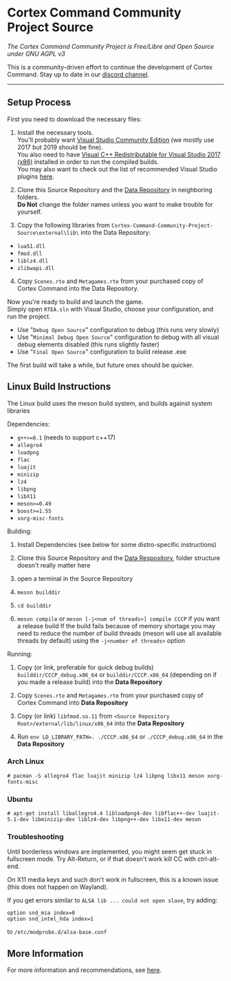 # Cortex Command Community Project Source #
*The Cortex Command Community Project is Free/Libre and Open Source under GNU AGPL v3*

This is a community-driven effort to continue the development of Cortex Command. Stay up to date in our [discord channel](https://discord.gg/SdNnKJN).

***

## Setup Process ##

First you need to download the necessary files:

1. Install the necessary tools.  
You'll probably want [Visual Studio Community Edition](https://visualstudio.microsoft.com/downloads/) (we mostly use 2017 but 2019 should be fine).  
You also need to have [Visual C++ Redistributable for Visual Studio 2017 (x86)](https://support.microsoft.com/en-us/help/2977003/the-latest-supported-visual-c-downloads) installed in order to run the compiled builds.  
You may also want to check out the list of recommended Visual Studio plugins [here](https://github.com/cortex-command-community/Cortex-Command-Community-Project-Source/wiki/Information,-Recommended-Plugins-and-Useful-Links).

2. Clone this Source Repository and the [Data Repository](https://github.com/cortex-command-community/Cortex-Command-Community-Project-Data) in neighboring folders.  
**Do Not** change the folder names unless you want to make trouble for yourself.

3. Copy the following libraries from `Cortex-Command-Community-Project-Source\external\lib\` into the Data Repository:
* `lua51.dll`
* `fmod.dll`
* `liblz4.dll`
* `zlibwapi.dll`

4. Copy `Scenes.rte` and `Metagames.rte` from your purchased copy of Cortex Command into the Data Repository.

Now you're ready to build and launch the game.  
Simply open `RTEA.sln` with Visual Studio, choose your configuration, and run the project.

* Use "`Debug Open Source`" configuration to debug (this runs very slowly)
* Use "`Minimal Debug Open Source`" configuration to debug with all visual debug elements disabled (this runs slightly faster)
* Use "`Final Open Source`" configuration to build release .exe

The first build will take a while, but future ones should be quicker.

## Linux Build Instructions ##
The Linux build uses the meson build system, and builds against system libraries

Dependencies:

* `g++>=8.1` (needs to support c++17)
* `allegro4`
* `loadpng`
* `flac`
* `luajit`
* `minizip`
* `lz4`
* `libpng`
* `libX11`
* `meson>=0.49`
* `boost>=1.55`
* `xorg-misc-fonts`

Building:

1. Install Dependencies (see below for some distro-specific instructions)

2. Clone this Source Repository and the [Data Respository](https://github.com/cortex-command-community/Cortex-Command-Community-Project-Data), folder structure doesn't really matter here

3. open a terminal in the Source Repository

4. `meson builddir`

5. `cd builddir`

6. `meson compile` or `meson [-j<num of threads>] compile CCCP` if you want a release build
  If the build fails because of memory shortage you may need to reduce the number of build threads (meson will use all available threads by default) using the `-j<number of threads>` option


Running:

1. Copy (or link, preferable for quick debug builds) `builddir/CCCP_debug.x86_64` or `builddir/CCCP.x86_64` (depending on if you made a release build) into the **Data Repository**

2. Copy `Scenes.rte` and `Metagames.rte` from your purchased copy of Cortex Command into **Data Repository**

3. Copy (or link) `libfmod.so.11` from `<Source Repository Root>/external/lib/linux/x86_64` into the **Data Repository**

4. Run `env LD_LIBRARY_PATH=. ./CCCP.x86_64` or `./CCCP_debug.x86_64` in the **Data Repository**

### Arch Linux ###
`# pacman -S allegro4 flac luajit minizip lz4 libpng libx11 meson xorg-fonts-misc`

### Ubuntu ###
`# apt-get install liballegro4.4 libloadpng4-dev libflac++-dev luajit-5.1-dev libminizip-dev liblz4-dev libpng++-dev libx11-dev meson`

### Troubleshooting ###
Until borderless windows are implemented, you might seem get stuck in fullscreen mode. Try Alt-Return, or if that doesn't work kill CC with ctrl-alt-end.

On X11 media keys and such don't work in fullscreen, this is a known issue (this does not happen on Wayland).

If you get errors similar to `ALSA lib ... could not open slave`, try adding:
```
option snd_mia index=0
option snd_intel_hda index=1
```
to `/etc/modprobe.d/alsa-base.conf`

## More Information ##

For more information and recommendations, see [here](https://github.com/cortex-command-community/Cortex-Command-Community-Project-Source/wiki/Information,-Recommended-Plugins-and-Useful-Links).
